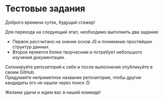 # Тестовые задания

Доброго времени суток, будущий стажер!

Для перехода на следующий этап, необходимо выполнить два задания:

- Первое рассчитано на знание основ JS и понимание простейших структур данных.
- Второе является более творческим и потребует небольшого изучения документации.

Склонируйте репозиторий к себе и после выполнения опубликуйте в своем GitHub.  
Придумайте неприметное название репозитория, чтобы другие кандидаты его не нашли через поиск 🙃

Желаем удачи и ждем вас в нашей команде!
